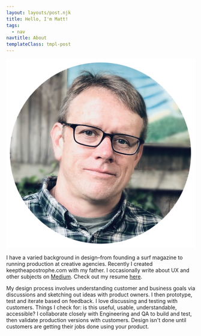 ```yaml
---
layout: layouts/post.njk
title: Hello, I'm Matt!
tags:
  - nav
navtitle: About
templateClass: tmpl-post
---
```



<img class="about-me"  src="/img/me__IMG_4888_crop.jpg">

I have a varied background in design–from founding a surf magazine to running production at creative agencies. Recently I created keeptheapostrophe.com with my father. I occasionally write about UX and other subjects on [Medium](https://medium.com/@mattosurf). Check out my resume [here](/img/OLeary_resume_2019.pdf).

My design process involves understanding customer and business goals via discussions and sketching out ideas with product owners. I then prototype, test and iterate based on feedback. I love discussing and testing with customers. Things I check for: is this useful, usable, understandable, accessible? I collaborate closely with Engineering and QA to build and test, then validate production versions with customers. Design isn't done until customers are getting their jobs done using your product.


